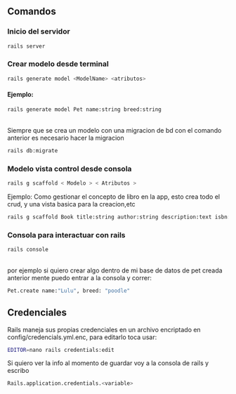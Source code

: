 ## Comandos

### Inicio del servidor

```zsh
rails server
```

### Crear modelo desde terminal

```zsh
rails generate model <ModelName> <atributos>
```

#### Ejemplo:

```zsh
rails generate model Pet name:string breed:string
```

<br>
Siempre que se crea un modelo con una migracion de bd con el comando anterior es necesario hacer la migracion

```zsh
rails db:migrate
```

### Modelo vista control desde consola

```zsh
rails g scaffold < Modelo > < Atributos >
```

Ejemplo: Como gestionar el concepto de libro en la app, esto crea todo el crud, y una vista basica para la creacion,etc

```zsh
rails g scaffold Book title:string author:string description:text isbn:string pages_count:integer
```

### Consola para interactuar con rails

```zsh
rails console
```

<br>
por ejemplo si quiero crear algo dentro de mi base de datos de pet creada anterior mente puedo entrar a la consola y correr:

```zsh
Pet.create name:"Lulu", breed: "poodle"
```

## Credenciales

Rails maneja sus propias credenciales en un archivo encriptado en config/credencials.yml.enc, para editarlo toca usar:

```zsh
EDITOR=nano rails credentials:edit
```

Si quiero ver la info al momento de guardar voy a la consola de rails y escribo

```zsh
Rails.application.credentials.<variable>
```
